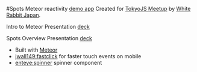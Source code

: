 #Spots
Meteor reactivity [demo app](http://sunspots.meteor.com)
Created for [TokyoJS Meetup](http://www.meetup.com/tokyojs/events/221519773/) by [White Rabbit Japan](http://whiterabbitjapan.com).

Intro to Meteor Presentation [deck](http://slides.com/maxhodges/meteor-intro)

Spots Overview Presentation [deck](http://slides.com/jeremyhall/deck)

- Built with [Meteor](http://meteor.com)
- [jwall149:fastclick](https://atmospherejs.com/meteor/fastclick) for faster touch events on mobile 
- [enteye:spinner](https://atmospherejs.com/enteye/spinner) spinner component
